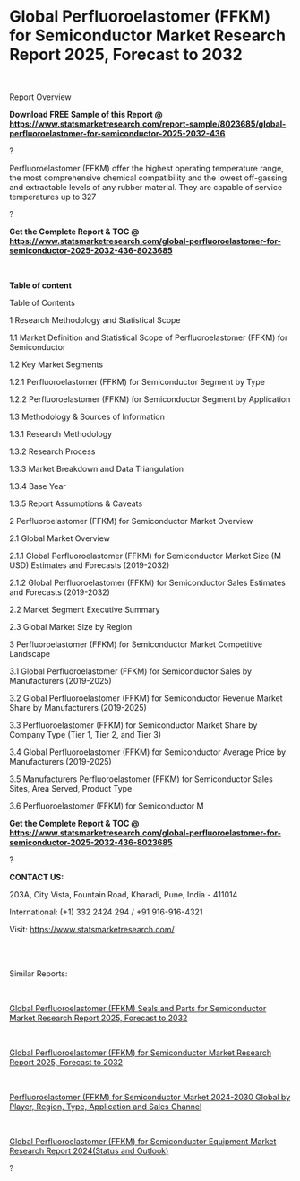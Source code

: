 <h1>Global Perfluoroelastomer (FFKM) for Semiconductor Market Research Report 2025, Forecast to 2032</h1><br/><p>Report Overview</p>
 
 
 
 <div><b>Download FREE Sample of this Report @ <a href="https://www.statsmarketresearch.com/download-free-sample/8023685/global-perfluoroelastomer-for-semiconductor-2025-2032-436">https://www.statsmarketresearch.com/report-sample/8023685/global-perfluoroelastomer-for-semiconductor-2025-2032-436</a></b></div>
 
 
 
 <p>? </p>
 
 
 
 <p>Perfluoroelastomer (FFKM) offer the highest operating temperature range, the most comprehensive chemical compatibility and the lowest off-gassing and extractable levels of any rubber material. They are capable of service temperatures up to 327</p>
 
 
 
 <p>? </p>
 
 
 
 <div><b>Get the Complete Report & TOC @ <a href="https://www.statsmarketresearch.com/global-perfluoroelastomer-for-semiconductor-2025-2032-436-8023685">https://www.statsmarketresearch.com/global-perfluoroelastomer-for-semiconductor-2025-2032-436-8023685</a></b></div>
 
 
 
 <p><br />
 
 <b>Table of content</b></p>
 
 
 
 <p>Table of Contents<br />
 
 1 Research Methodology and Statistical Scope<br />
 
 1.1 Market Definition and Statistical Scope of Perfluoroelastomer (FFKM) for Semiconductor<br />
 
 1.2 Key Market Segments<br />
 
 1.2.1 Perfluoroelastomer (FFKM) for Semiconductor Segment by Type<br />
 
 1.2.2 Perfluoroelastomer (FFKM) for Semiconductor Segment by Application<br />
 
 1.3 Methodology & Sources of Information<br />
 
 1.3.1 Research Methodology<br />
 
 1.3.2 Research Process<br />
 
 1.3.3 Market Breakdown and Data Triangulation<br />
 
 1.3.4 Base Year<br />
 
 1.3.5 Report Assumptions & Caveats<br />
 
 2 Perfluoroelastomer (FFKM) for Semiconductor Market Overview<br />
 
 2.1 Global Market Overview<br />
 
 2.1.1 Global Perfluoroelastomer (FFKM) for Semiconductor Market Size (M USD) Estimates and Forecasts (2019-2032)<br />
 
 2.1.2 Global Perfluoroelastomer (FFKM) for Semiconductor Sales Estimates and Forecasts (2019-2032)<br />
 
 2.2 Market Segment Executive Summary<br />
 
 2.3 Global Market Size by Region<br />
 
 3 Perfluoroelastomer (FFKM) for Semiconductor Market Competitive Landscape<br />
 
 3.1 Global Perfluoroelastomer (FFKM) for Semiconductor Sales by Manufacturers (2019-2025)<br />
 
 3.2 Global Perfluoroelastomer (FFKM) for Semiconductor Revenue Market Share by Manufacturers (2019-2025)<br />
 
 3.3 Perfluoroelastomer (FFKM) for Semiconductor Market Share by Company Type (Tier 1, Tier 2, and Tier 3)<br />
 
 3.4 Global Perfluoroelastomer (FFKM) for Semiconductor Average Price by Manufacturers (2019-2025)<br />
 
 3.5 Manufacturers Perfluoroelastomer (FFKM) for Semiconductor Sales Sites, Area Served, Product Type<br />
 
 3.6 Perfluoroelastomer (FFKM) for Semiconductor M</p>
 
 
 
 <div><b>Get the Complete Report & TOC @ <a href="https://www.statsmarketresearch.com/global-perfluoroelastomer-for-semiconductor-2025-2032-436-8023685">https://www.statsmarketresearch.com/global-perfluoroelastomer-for-semiconductor-2025-2032-436-8023685</a></b></div>
 
 
 
 <p>? </p>
 
 
 
 <p><b>CONTACT US:</b><br />
 
 203A, City Vista, Fountain Road, Kharadi, Pune, India - 411014<br />
 
 International: (+1) 332 2424 294 / +91 916-916-4321<br />
 
 Visit: <a href="https://www.statsmarketresearch.com/">https://www.statsmarketresearch.com/</a><br />
 
 <br />
 
 <br />
 
 Similar Reports:<br />
 
 <br />
 
 <a href="https://www.statsmarketresearch.com/global-perfluoroelastomer-seals-parts-for-semiconductor-2025-2032-113-8023680">Global Perfluoroelastomer (FFKM) Seals and Parts for Semiconductor Market Research Report 2025, Forecast to 2032</a><br />
 
 <br />
 
 <a href="https://www.statsmarketresearch.com/global-perfluoroelastomer-for-semiconductor-2025-2032-229-8023683">Global Perfluoroelastomer (FFKM) for Semiconductor Market Research Report 2025, Forecast to 2032</a><br />
 
 <br />
 
 <a href="https://www.statsmarketresearch.com/global-perfluoroelastomer-for-semiconductor-2024-2030-401-7941328">Perfluoroelastomer (FFKM) for Semiconductor Market 2024-2030 Global by Player, Region, Type, Application and Sales Channel</a><br />
 
 <br />
 
 <a href="https://www.statsmarketresearch.com/global-perfluoroelastomer-for-semiconductor-equipment-2024-645-7922116">Global Perfluoroelastomer (FFKM) for Semiconductor Equipment Market Research Report 2024(Status and Outlook)</a><br />
 
 ? </p>